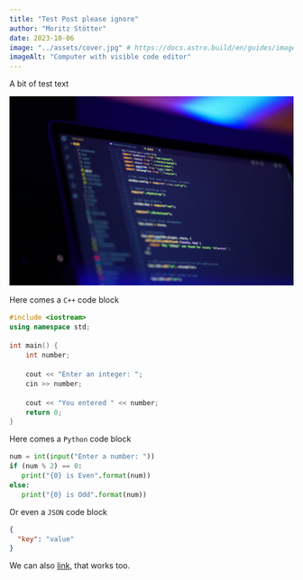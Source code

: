 ```yaml
---
title: "Test Post please ignore"
author: "Moritz Stötter"
date: 2023-10-06
image: "../assets/cover.jpg" # https://docs.astro.build/en/guides/images/#images-in-content-collections
imageAlt: "Computer with visible code editor"
---
```


A bit of test text

![A picture](../assets/cover.jpg)

Here comes a `C++` code block

```c++
#include <iostream>
using namespace std;

int main() {
    int number;

    cout << "Enter an integer: ";
    cin >> number;

    cout << "You entered " << number;
    return 0;
}
```

Here comes a `Python` code block

```python
num = int(input("Enter a number: "))
if (num % 2) == 0:
   print("{0} is Even".format(num))
else:
   print("{0} is Odd".format(num))
```

Or even a `JSON` code block

```json
{
  "key": "value"
}
```

We can also [link](https://www.google.com), that works too.
